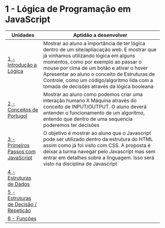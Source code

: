 # 1 - Lógica de Programação em JavaScript

| Unidades                                      | Aptidão a desenvolver                                                                                                                                                                                                                                                                                                                                                |
|-----------------------------------------------|----------------------------------------------------------------------------------------------------------------------------------------------------------------------------------------------------------------------------------------------------------------------------------------------------------------------------------------------------------------------|
| [1 - Introdução a Lógica](a01/)               | Mostrar ao aluno a importância de ter lógica dentro de um site/apliacação web. E mostrar que já vinhamos utilizando lógica em alguns momentos, como por exemplo ao passar o mouse por cima de um botão e ativar o hover  Apresentar ao aluno o conceito de Estruturas de Controle, como um código/algoritmo lida com a tomada de decisões através da lógica booleana |
| [2 - Conceitos de Portugol](a02/)             | Mostrar ao aluno como podemos criar uma interação humano X Máquina através do conceito de INPUT/OUTPUT. O aluno deverá entender o funcionamento de um algoritmo, entendo que dentro de uma sequencia poderemos ter decisões                                                                                                                                          |
| [3 - Primeiros Passos com JavaScript](a03/)   | O objetivo é mostrar ao aluno que o Javascript pode ser utilizado dentro da estrutura do HTML assim como já foi visto com CSS. A proposta é deixar a turma navegar pelo Javascript mas sem entrar em detalhes sobre a linguagem. Isso será visto na disciplina de Javascript                                                                                         |
| [4 - Estruturas de Dados](a04/)               |                                                                                                                                                                                                                                                                                                                                                                      |
| [5 - Estruturas de Decisão / Repetição](a05/) |                                                                                                                                                                                                                                                                                                                                                                      |
| [6 - Funções](a06/)                           |                                                                                                                                                                                                                                                                                                                                                                      |
